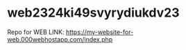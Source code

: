 # web2324ki49svyrydiukdv23
Repo for WEB
LINK: https://my-website-for-web.000webhostapp.com/index.php
